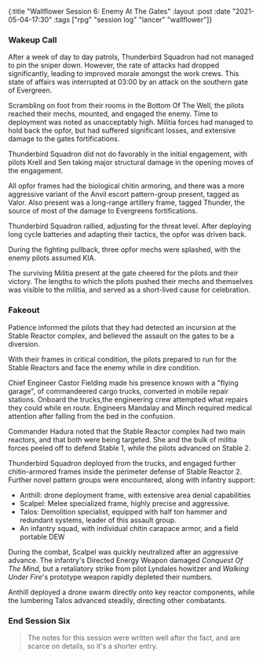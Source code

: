 {:title "Wallflower Session 6: Enemy At The Gates"
:layout :post
:date "2021-05-04-17:30"
:tags ["rpg" "session log" "lancer" "wallflower"]}

### Wakeup Call

After a week of day to day patrols, Thunderbird Squadron had not managed to pin the sniper down.
However, the rate of attacks had dropped significantly, leading to improved morale amongst the work crews. This state of affairs was interrupted at 03:00 by an attack on the southern gate of Evergreen.

Scrambling on foot from their rooms in the Bottom Of The Well, the pilots reached their mechs, mounted, and engaged the enemy. Time to deployment was noted as unacceptably high.
Militia forces had managed to hold back the opfor, but had suffered significant losses, and extensive damage to the gates fortifications.

Thunderbird Squadron did not do favorably in the initial engagement, with pilots Krell and Sen taking major structural damage in the opening moves of the engagement.

All opfor frames had the biological chitin armoring, and there was a more aggressive variant of the Anvil escort pattern-group present, tagged as Valor. Also present was a long-range artillery frame, tagged Thunder, the source of most of the damage to Evergreens fortifications.

Thunderbird Squadron rallied, adjusting for the threat level. After deploying long cycle batteries and adapting their tactics, the opfor was driven back.

During the fighting pullback, three opfor mechs were splashed, with the enemy pilots assumed KIA.

The surviving Militia present at the gate cheered for the pilots and their victory.
The lengths to which the pilots pushed their mechs and themselves was visible to the militia, and served as a short-lived cause for celebration.

### Fakeout

Patience informed the pilots that they had detected an incursion at the Stable Reactor complex, and believed the assault on the gates to be a diversion.

With their frames in critical condition, the pilots prepared to run for the Stable Reactors and face the enemy while in dire condition.

Chief Engineer Castor Fielding made his presence known with a "flying garage", of commandeered cargo trucks, converted in mobile repair stations.
Onboard the trucks,the engineering crew attempted what repairs they could while en route. Engineers Mandalay and Minch required medical attention after falling from the bed in the confusion.

Commander Hadura noted that the Stable Reactor complex had two main reactors, and that both were being targeted. She and the bulk of militia forces peeled off to defend Stable 1, while the pilots advanced on Stable 2.

Thunderbird Squadron deployed from the trucks, and engaged further chitin-armored frames inside the perimeter defense of Stable Reactor 2.
Further novel pattern groups were encountered, along with infantry support:

* Anthill: drone deployment frame, with extensive area denial capabilities
* Scalpel: Melee specialized frame, highly precise and aggressive.
* Talos: Demolition specialist, equipped with half ton hammer and redundant systems, leader of this assault group.
* An infantry squad, with individual chitin carapace armor, and a field portable DEW

During the combat, Scalpel was quickly neutralized after an aggressive advance. The infantry's Directed Energy Weapon damaged *Conquest Of The Mind*,
but a retaliatory strike from pilot Lyndales howitzer and *Walking Under Fire*'s prototype weapon rapidly depleted their numbers.

Anthill deployed a drone swarm directly onto key reactor components, while the lumbering Talos advanced steadily, directing other combatants.

### End Session Six

> The notes for this session were written well after the fact, and are scarce on details, so it's a shorter entry.